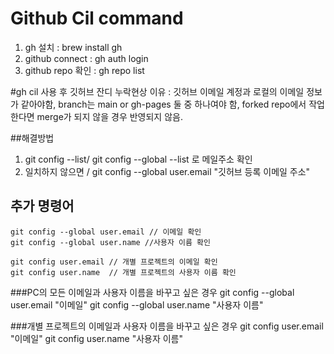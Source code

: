 # Github Cil command

1. gh 설치 : brew install gh
2. github connect : gh auth login 
3. github repo 확인 : gh repo list


#gh cil 사용 후 깃허브 잔디 누락현상
이유 : 깃허브 이메일 계정과 로컬의 이메일 정보가 같아야함, branch는 main or gh-pages 둘 중 하나여야 함, forked repo에서 작업한다면 merge가 되지 않을 경우 반영되지 않음.

##해결방법
1. git config --list/ git config --global --list 로 메일주소 확인 
2. 일치하지 않으면 / git config --global user.email "깃허브 등록 이메일 주소"

## 추가 명령어
    git config --global user.email // 이메일 확인
    git config --global user.name //사용자 이름 확인

    git config user.email // 개별 프로젝트의 이메일 확인
    git config user.name  // 개별 프로젝트의 사용자 이름 확인

###PC의 모든 이메일과 사용자 이름을 바꾸고 싶은 경우
    git config --global user.email "이메일"
    git config --global user.name  "사용자 이름" 


###개별 프로젝트의 이메일과 사용자 이름을 바꾸고 싶은 경우
    git config user.email "이메일"
    git config user.name  "사용자 이름" 